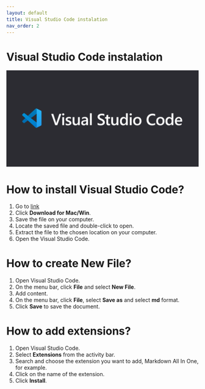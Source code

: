 ```yaml
---
layout: default
title: Visual Studio Code instalation
nav_order: 2
---
```

Visual Studio Code instalation  
=======  

![logo](/assets/images/VSC.png) 

# How to install Visual Studio Code?  


1.	Go to [link](https://code.visualstudio.com/)   
2.	Click **Download for Mac/Win**.  
3.	Save the file on your computer.  
4.	Locate the saved file and double-click to open.  
5.	Extract the file to the chosen location on your computer.  
6.	Open the Visual Studio Code.  


# How to create New File?

1.	Open Visual Studio Code.
2. On the menu bar, click **File** and select **New File**.
3.	Add content.
4.	On the menu bar, click **File**, select **Save as** and select **md** format.
5.	Click **Save** to save the document.  



# How to add extensions?

1.	Open Visual Studio Code.
2.	Select **Extensions** from the activity bar.
3.	Search and choose the extension you want to add, Markdown All In One, for example.
4.	Click on the name of the extension.
5.	Click **Install**.